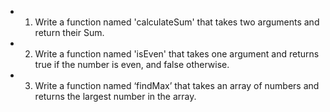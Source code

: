 * 1. Write a function named 'calculateSum' that takes two arguments and return their Sum.

* 2. Write a function named 'isEven' that takes one argument and returns true if the number is even, and false otherwise.

* 3. Write a function named ‘findMax’ that takes an array of numbers and returns the largest number in the array.